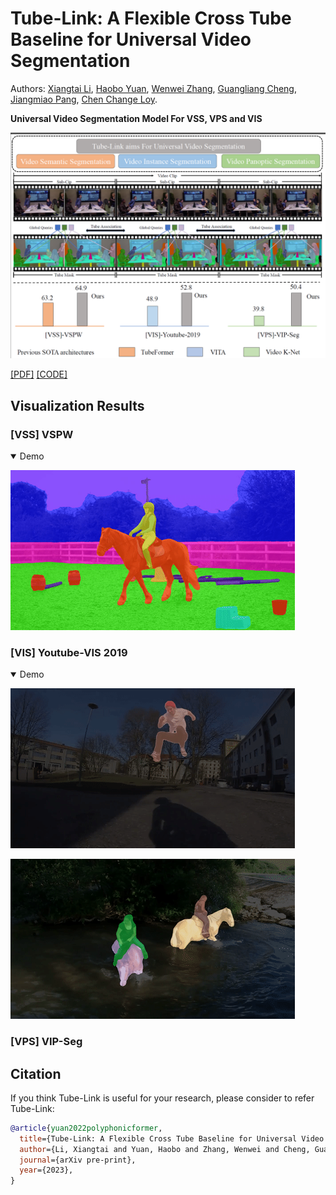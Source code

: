 # Tube-Link: A Flexible Cross Tube Baseline for Universal Video Segmentation

Authors: [Xiangtai Li](https://lxtgh.github.io/), [Haobo Yuan](https://yuanhaobo.me/), [Wenwei Zhang](http://zhangwenwei.cn/), [Guangliang Cheng](https://sites.google.com/view/guangliangcheng), [Jiangmiao Pang](https://oceanpang.github.io/), [Chen Change Loy](https://www.mmlab-ntu.com/person/ccloy/).

**Universal Video Segmentation Model For VSS, VPS and VIS**

![avatar](./assets/figs/teaser.png)

[[PDF]]() [[CODE]](https://github.com/lxtGH/Tube-Link)

## Visualization Results
### [VSS] VSPW
<details open>
<summary>Demo</summary>

![vss_demo](assets/figs/vss/vspw.gif)

</details>



### [VIS] Youtube-VIS 2019
<details open>
<summary>Demo</summary>

![vis_demo_1](assets/figs/vis/vis_001.gif) 

![vis_demo_2](assets/figs/vis/vis_002.gif)

</details>

### [VPS] VIP-Seg


## Citation
If you think Tube-Link is useful for your research, please consider to refer Tube-Link:
```bibtex
@article{yuan2022polyphonicformer,
  title={Tube-Link: A Flexible Cross Tube Baseline for Universal Video Segmentation},
  author={Li, Xiangtai and Yuan, Haobo and Zhang, Wenwei and Cheng, Guangliang and Pang, Jiangmiao and Loy, Chen Change},
  journal={arXiv pre-print},
  year={2023},
}
```
